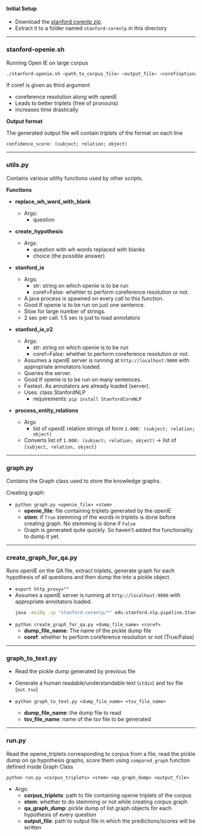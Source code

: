 #### Initial Setup

- Download the [stanford corenlp zip](https://nlp.stanford.edu/software/stanford-corenlp-full-2018-02-27.zip).
- Extract it to a folder named `stanford-corenlp` in this directory

---

### stanford-openie.sh

Running Open IE on large corpus 

```bash
./stanford-openie.sh <path_to_corpus_file> <output_file> <coref(optional)>
```

If coref is given as third argument   

- coreference resolution along with openIE
- Leads to better triplets (free of pronouns)
- increases time drastically

**Output format**

The generated output file will contain triplets of the format on each line

`confidence_score: (subject; relation; object)`

---

### utils.py
Contains various utility functions used by other scripts.

**Functions**

- **replace_wh_word_with_blank**
    + Args:
        * question
- **create_hypothesis**
    + Args:
        * question with wh words replaced with blanks
        * choice (the possible answer)
- **stanford_ie**
    + Args:
        * str: string on which openie is to be run
        * coref=False: whehter to perform coreference resolution or not.
    + A java process is spawned on every call to this function.
    + Good If openie is to be run on just one sentence.
    + Slow for large number of strings.
    + 2 sec per call. 1.5 sec is just to load annotators

- **stanford_ie_v2**
    + Args:
        * str: string on which openie is to be run
        * coref=False: whether to perform coreference resolution or not.
    + Assumes a openIE server is running at `http://localhost:9000` with appropriate annotators loaded.
    + Queries the server.
    + Good If openie is to be run on many sentences.
    + Fastest. As annotators are already loaded (server).
    + Uses: class StanfordNLP
        * requirements: `pip install StanfordCoreNLP`

- **process_entity_relations**
    + Args 
        * list of openIE relation strings of form `1.000: (subject; relation; object)`
    + Converts list of `1.000: (subject; relation; object)` -> list of `[subject, relation, object]`
    
---

### graph.py

Contains the Graph class used to store the knowledge graphs.

Creating graph:

- `python graph.py <openie_file> <stem>`
    + **openie_file**: file containing triplets generated by the openIE
    + **stem**: if `True` stemming of the words in triplets is done before creating graph. No stemming is done if `False`
    + Graph is generated quite quickly. So haven't added the functionality to dump it yet.


---

### create_graph_for_qa.py

Runs openIE on the QA file, extract triplets, generate graph for each hypothesis of all questions and then dump the into a pickle object.

- `export http_proxy=""`
- Assumes a openIE server is running at `http://localhost:9000` with appropriate annotators loaded.
    ```bash
    java -mx10g -cp "stanford-corenlp/*" edu.stanford.nlp.pipeline.StanfordCoreNLPServer -annotators "tokenize,ssplit,pos,lemma,depparse,natlog,coref,openie" -port 9000 -timeout 30000
    ```
- `python create_graph_for_qa.py <dump_file_name> <coref>`
    + **dump_file_name**: The name of the pickle dump file
    + **coref**: whether to perform coreference resolution or not (True/False)

---

### graph_to_text.py

- Read the pickle dump generated by previous file
- Generate a human readable/understandable text (`stdin`) and tsv file (`out.tsv`)

- `python graph_to_text.py <dump_file_name> <tsv_file_name>`
    + **dump_file_name**: the dump file to read
    + **tsv_file_name**: name of the tsv file to be generated

---

### run.py

Read the openie_triplets corresponding to corpus from a file, read the pickle dump on qa hypothesis graphs, score them using ``compared_graph`` function defined inside Graph Class

`python run.py <corpus_triplets> <stem> <qa_graph_dump> <output_file>`

- Args:
    + **corpus_triplets**: path to file containing openie triplets of the corpus
    + **stem**: whether to do stemming or not while creating corpus graph
    + **qa_graph_dump**: pickle dump of list graph objects for each hypothesis of every question
    + **output_file**: path to output file in which the predictions/scores will be written